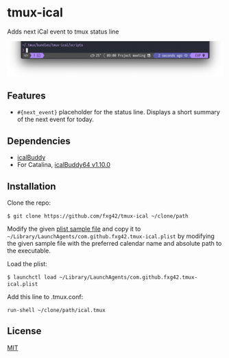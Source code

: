 # tmux-ical

Adds next iCal event to tmux status line

![screenshot](https://github.com/fxg42/tmux-ical/blob/master/screenshot.png)

## Features

- `#{next_event}` placeholder for the status line. Displays a short summary of
  the next event for today.

## Dependencies

- [icalBuddy](https://hasseg.org/icalBuddy/)
- For Catalina, [icalBuddy64 v1.10.0](https://github.com/DavidKaluta/icalBuddy64/releases/tag/v1.10.0)

## Installation

Clone the repo:

    $ git clone https://github.com/fxg42/tmux-ical ~/clone/path

Modify the given [plist sample file](https://github.com/fxg42/tmux-ical/blob/master/samples/com.github.fxg42.tmux-ical.plist)
and copy it to `~/Library/LaunchAgents/com.github.fxg42.tmux-ical.plist` by
modifying the given sample file with the preferred calendar name and absolute
path to the executable.

Load the plist:

    $ launchctl load ~/Library/LaunchAgents/com.github.fxg42.tmux-ical.plist

Add this line to .tmux.conf:

    run-shell ~/clone/path/ical.tmux

## License

[MIT](https://github.com/fxg42/tmux-ical/blob/master/LICENSE)

